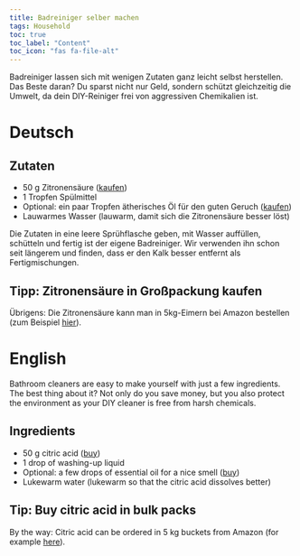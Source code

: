 ```yaml
---
title: Badreiniger selber machen
tags: Household
toc: true
toc_label: "Content"
toc_icon: "fas fa-file-alt"
---
```


Badreiniger lassen sich mit wenigen Zutaten ganz leicht selbst herstellen. Das Beste daran? Du sparst nicht nur Geld, sondern schützt gleichzeitig die Umwelt, da dein DIY-Reiniger frei von aggressiven Chemikalien ist.

# Deutsch

## Zutaten
- 50 g Zitronensäure ([kaufen](https://amzn.to/4f3SEp0))
- 1 Tropfen Spülmittel
- Optional: ein paar Tropfen ätherisches Öl für den guten Geruch ([kaufen](https://amzn.to/3Y6zl7B))
- Lauwarmes Wasser (lauwarm, damit sich die Zitronensäure besser löst)

Die Zutaten in eine leere Sprühflasche geben, mit Wasser auffüllen, schütteln und fertig ist der eigene Badreiniger. Wir verwenden ihn schon seit längerem und finden, dass er den Kalk besser entfernt als Fertigmischungen.

## Tipp: Zitronensäure in Großpackung kaufen
Übrigens: Die Zitronensäure kann man in 5kg-Eimern bei Amazon bestellen (zum Beispiel [hier](https://amzn.to/4f3SEp0)).


# English
Bathroom cleaners are easy to make yourself with just a few ingredients. The best thing about it? Not only do you save money, but you also protect the environment as your DIY cleaner is free from harsh chemicals.

## Ingredients
- 50 g citric acid ([buy](https://amzn.to/4f3SEp0))
- 1 drop of washing-up liquid
- Optional: a few drops of essential oil for a nice smell ([buy](https://amzn.to/3Y6zl7B))
- Lukewarm water (lukewarm so that the citric acid dissolves better)

## Tip: Buy citric acid in bulk packs
By the way: Citric acid can be ordered in 5 kg buckets from Amazon (for example [here](https://amzn.to/4f3SEp0)).
